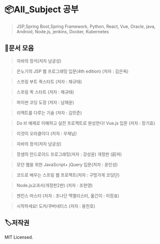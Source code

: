 # 📦All_Subject 공부

> JSP,Spring Boot,Spring Framework, Python, React, Vue, Oracle, java, Android, Node.js, jenkins, Docker, Kubernetes


## 🥳문서 모음
> 자바의 정석(저자 남궁성)

> 은노기의 JSP 웹 프로그래밍 입문(4th edition) (저자 : 김은옥)

> 스프링 부트 퀵스타트 (저자 : 채규태)

> 스프링 퀵 스타트 (저자 : 채규태)

> 파이썬 코딩 도장 (저자 : 남재윤)

> 리액트를 다루는 기술 (저자 : 김민준)

> Do it! 예제로 이해하고 실전 프로젝트로 완성한다! Vue.js 입문 (저자 : 장기효)

> 이것이 오라클이다 (저자 : 우재남)

> 자바의 정석(저자 남궁성)

> 깡샘의 안드로이드 프로그래밍(저자 : 강성윤) 개정판 (前꺼)

> 모던 웹을 위한 JavaScript+ jQuery 입문(저자 : 윤인성)

> 코드로 배우는 스프링 웹 프로젝트(저자 : 구멍가게 코딩단)

> Node.js교과서(개정판2판) (저자 : 조현영)

> 젠킨스 마스터 (저자 : 조나단 맥앨리스터, 옮긴이 : 이정표)

> 시작하세요! 도커/쿠버네티스 (저자 : 용찬호)

## 🏷저작권

MIT Licensed.
